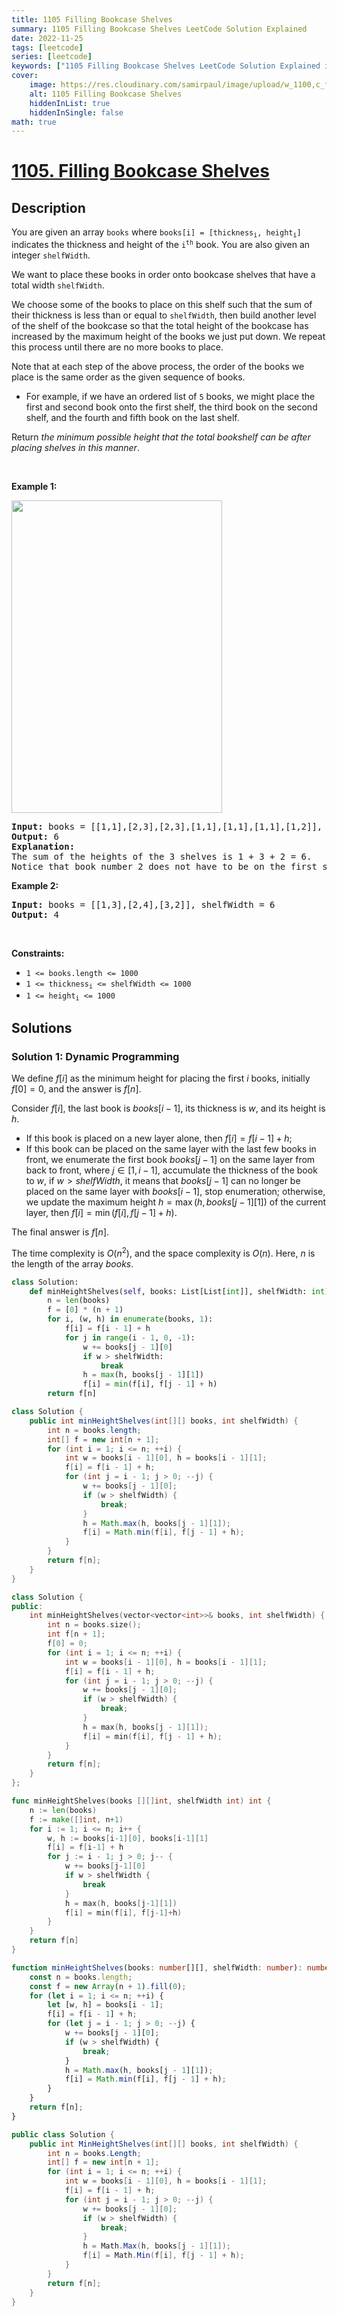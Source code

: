 ```yaml
---
title: 1105 Filling Bookcase Shelves
summary: 1105 Filling Bookcase Shelves LeetCode Solution Explained
date: 2022-11-25
tags: [leetcode]
series: [leetcode]
keywords: ["1105 Filling Bookcase Shelves LeetCode Solution Explained in all languages", "1105 Filling Bookcase Shelves", "LeetCode", "leetcode solution in Python3 C++ Java Go PHP Ruby Swift TypeScript Rust C# JavaScript C", "GeeksforGeeks", "InterviewBit", "Coding Ninjas", "HackerRank", "HackerEarth", "CodeChef", "TopCoder", "AlgoExpert", "freeCodeCamp", "Codeforces", "GitHub", "AtCoder", "Samir Paul"]
cover:
    image: https://res.cloudinary.com/samirpaul/image/upload/w_1100,c_fit,co_rgb:FFFFFF,l_text:Arial_75_bold:1105 Filling Bookcase Shelves - Solution Explained/problem-solving.webp
    alt: 1105 Filling Bookcase Shelves
    hiddenInList: true
    hiddenInSingle: false
math: true
---
```



# [1105. Filling Bookcase Shelves](https://leetcode.com/problems/filling-bookcase-shelves)


## Description

<p>You are given an array <code>books</code> where <code>books[i] = [thickness<sub>i</sub>, height<sub>i</sub>]</code> indicates the thickness and height of the <code>i<sup>th</sup></code> book. You are also given an integer <code>shelfWidth</code>.</p>

<p>We want to place these books in order onto bookcase shelves that have a total width <code>shelfWidth</code>.</p>

<p>We choose some of the books to place on this shelf such that the sum of their thickness is less than or equal to <code>shelfWidth</code>, then build another level of the shelf of the bookcase so that the total height of the bookcase has increased by the maximum height of the books we just put down. We repeat this process until there are no more books to place.</p>

<p>Note that at each step of the above process, the order of the books we place is the same order as the given sequence of books.</p>

<ul>
	<li>For example, if we have an ordered list of <code>5</code> books, we might place the first and second book onto the first shelf, the third book on the second shelf, and the fourth and fifth book on the last shelf.</li>
</ul>

<p>Return <em>the minimum possible height that the total bookshelf can be after placing shelves in this manner</em>.</p>

<p>&nbsp;</p>
<p><strong class="example">Example 1:</strong></p>
<img alt="" src="https://spcdn.pages.dev/leetcode/problems/1105.Filling%20Bookcase%20Shelves/images/shelves.png" style="height: 500px; width: 337px;" />
<pre>
<strong>Input:</strong> books = [[1,1],[2,3],[2,3],[1,1],[1,1],[1,1],[1,2]], shelfWidth = 4
<strong>Output:</strong> 6
<strong>Explanation:</strong>
The sum of the heights of the 3 shelves is 1 + 3 + 2 = 6.
Notice that book number 2 does not have to be on the first shelf.
</pre>

<p><strong class="example">Example 2:</strong></p>

<pre>
<strong>Input:</strong> books = [[1,3],[2,4],[3,2]], shelfWidth = 6
<strong>Output:</strong> 4
</pre>

<p>&nbsp;</p>
<p><strong>Constraints:</strong></p>

<ul>
	<li><code>1 &lt;= books.length &lt;= 1000</code></li>
	<li><code>1 &lt;= thickness<sub>i</sub> &lt;= shelfWidth &lt;= 1000</code></li>
	<li><code>1 &lt;= height<sub>i</sub> &lt;= 1000</code></li>
</ul>

## Solutions

### Solution 1: Dynamic Programming

We define $f[i]$ as the minimum height for placing the first $i$ books, initially $f[0] = 0$, and the answer is $f[n]$.

Consider $f[i]$, the last book is $books[i - 1]$, its thickness is $w$, and its height is $h$.

-   If this book is placed on a new layer alone, then $f[i] = f[i - 1] + h$;
-   If this book can be placed on the same layer with the last few books in front, we enumerate the first book $books[j-1]$ on the same layer from back to front, where $j \in [1, i - 1]$, accumulate the thickness of the book to $w$, if $w > shelfWidth$, it means that $books[j-1]$ can no longer be placed on the same layer with $books[i-1]$, stop enumeration; otherwise, we update the maximum height $h = \max(h, books[j-1][1])$ of the current layer, then $f[i] = \min(f[i], f[j - 1] + h)$.

The final answer is $f[n]$.

The time complexity is $O(n^2)$, and the space complexity is $O(n)$. Here, $n$ is the length of the array $books$.

<!-- tabs:start -->

```python
class Solution:
    def minHeightShelves(self, books: List[List[int]], shelfWidth: int) -> int:
        n = len(books)
        f = [0] * (n + 1)
        for i, (w, h) in enumerate(books, 1):
            f[i] = f[i - 1] + h
            for j in range(i - 1, 0, -1):
                w += books[j - 1][0]
                if w > shelfWidth:
                    break
                h = max(h, books[j - 1][1])
                f[i] = min(f[i], f[j - 1] + h)
        return f[n]
```

```java
class Solution {
    public int minHeightShelves(int[][] books, int shelfWidth) {
        int n = books.length;
        int[] f = new int[n + 1];
        for (int i = 1; i <= n; ++i) {
            int w = books[i - 1][0], h = books[i - 1][1];
            f[i] = f[i - 1] + h;
            for (int j = i - 1; j > 0; --j) {
                w += books[j - 1][0];
                if (w > shelfWidth) {
                    break;
                }
                h = Math.max(h, books[j - 1][1]);
                f[i] = Math.min(f[i], f[j - 1] + h);
            }
        }
        return f[n];
    }
}
```

```cpp
class Solution {
public:
    int minHeightShelves(vector<vector<int>>& books, int shelfWidth) {
        int n = books.size();
        int f[n + 1];
        f[0] = 0;
        for (int i = 1; i <= n; ++i) {
            int w = books[i - 1][0], h = books[i - 1][1];
            f[i] = f[i - 1] + h;
            for (int j = i - 1; j > 0; --j) {
                w += books[j - 1][0];
                if (w > shelfWidth) {
                    break;
                }
                h = max(h, books[j - 1][1]);
                f[i] = min(f[i], f[j - 1] + h);
            }
        }
        return f[n];
    }
};
```

```go
func minHeightShelves(books [][]int, shelfWidth int) int {
	n := len(books)
	f := make([]int, n+1)
	for i := 1; i <= n; i++ {
		w, h := books[i-1][0], books[i-1][1]
		f[i] = f[i-1] + h
		for j := i - 1; j > 0; j-- {
			w += books[j-1][0]
			if w > shelfWidth {
				break
			}
			h = max(h, books[j-1][1])
			f[i] = min(f[i], f[j-1]+h)
		}
	}
	return f[n]
}
```

```ts
function minHeightShelves(books: number[][], shelfWidth: number): number {
    const n = books.length;
    const f = new Array(n + 1).fill(0);
    for (let i = 1; i <= n; ++i) {
        let [w, h] = books[i - 1];
        f[i] = f[i - 1] + h;
        for (let j = i - 1; j > 0; --j) {
            w += books[j - 1][0];
            if (w > shelfWidth) {
                break;
            }
            h = Math.max(h, books[j - 1][1]);
            f[i] = Math.min(f[i], f[j - 1] + h);
        }
    }
    return f[n];
}
```

```cs
public class Solution {
    public int MinHeightShelves(int[][] books, int shelfWidth) {
        int n = books.Length;
        int[] f = new int[n + 1];
        for (int i = 1; i <= n; ++i) {
            int w = books[i - 1][0], h = books[i - 1][1];
            f[i] = f[i - 1] + h;
            for (int j = i - 1; j > 0; --j) {
                w += books[j - 1][0];
                if (w > shelfWidth) {
                    break;
                }
                h = Math.Max(h, books[j - 1][1]);
                f[i] = Math.Min(f[i], f[j - 1] + h);
            }
        }
        return f[n];
    }
}
```

<!-- tabs:end -->

<!-- end -->
